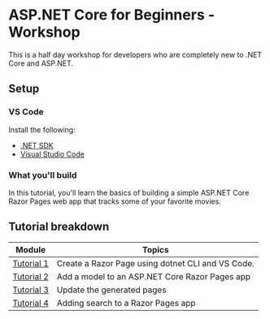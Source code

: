 # ASP.NET Core for Beginners - Workshop

This is a half day workshop for developers who are completely new to .NET Core and ASP.NET.  

## Setup

### VS Code

Install the following:

* [.NET SDK](https://dotnet.microsoft.com/download)
* [Visual Studio Code](https://code.visualstudio.com/?wt.mc_id=adw-brand&gclid=Cj0KCQjwqYfWBRDPARIsABjQRYwLe3b9dJMixA98s8nS8QfuNBKGsiRVRXzB93fe4E27LGK5KLrGcnYaAgdREALw_wcB)

### What you'll build

In this tutorial, you'll learn the basics of building a simple ASP.NET Core Razor Pages web app that tracks some of your favorite movies.

## Tutorial breakdown

| Module | Topics |
| ----- | ---- |
| [Tutorial 1](./1-Create%20a%20Razor%20Page/Create-a-Razorpage.md) | Create a Razor Page using dotnet CLI and VS Code.|
| [Tutorial 2](./2-Add%20a%20model/Addamodel.md) | Add a model to an ASP.NET Core Razor Pages app |
| [Tutorial 3](./3-Update%20Pages/update.md) | Update the generated pages |
| [Tutorial 4](./4-Add%20Search/SearchPage.md) | Adding search to a Razor Pages app |
